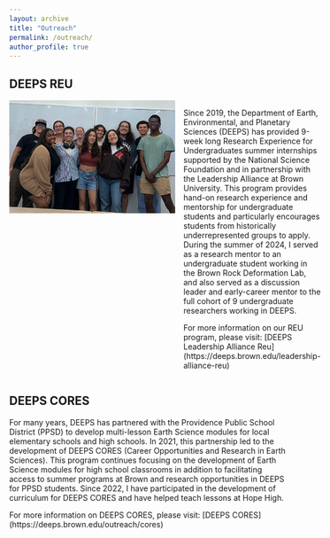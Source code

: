 ```yaml
---
layout: archive
title: "Outreach"
permalink: /outreach/
author_profile: true
---
```

DEEPS REU
------ 
<div style="display: flex; align-items: flex-start; margin-bottom: 20px;">
<img src='/images/REU_2024_cohort_best.png' style="margin-right: 15px; width: 300px;">
<div>
<p>Since 2019, the Department of Earth, Environmental, and Planetary Sciences (DEEPS) has provided 9-week long Research Experience for Undergraduates summer internships supported by the National Science Foundation and in partnership with the Leadership Alliance at Brown University. This program provides hand-on research experience and mentorship for undergraduate students and particularly encourages students from historically underrepresented groups to apply. During the summer of 2024, I served as a research mentor to an undergraduate student working in the Brown Rock Deformation Lab, and also served as a discussion leader and early-career mentor to the full cohort of 9 undergraduate researchers working in DEEPS.</p>
<p>For more information on our REU program, please visit: [DEEPS Leadership Alliance Reu](https://deeps.brown.edu/leadership-alliance-reu)</p>
</div>
</div>

DEEPS CORES
------ 
<p>For many years, DEEPS has partnered with the Providence Public School District (PPSD) to develop multi-lesson Earth Science modules for local elementary schools and high schools. In 2021, this partnership led to the development of DEEPS CORES (Career Opportunities and Research in Earth Sciences). This program continues focusing on the development of Earth Science modules for high school classrooms in addition to facilitating access to summer programs at Brown and research opportunities in DEEPS for PPSD students. Since 2022, I have participated in the development of curriculum for DEEPS CORES and have helped teach lessons at Hope High.</p>
<p>For more information on DEEPS CORES, please visit: [DEEPS CORES](https://deeps.brown.edu/outreach/cores)</p>
